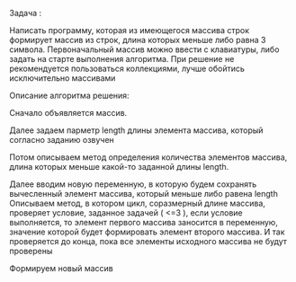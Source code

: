 Задача :

Написать программу, которая из имеющегося массива строк формирует массив из строк, длина которых меньше либо равна 3 символа. Первоначальный массив можно ввести с клавиатуры, либо задать на старте выполнения алгоритма. При решение не рекомендуется пользоваться коллекциями, лучше обойтись исключительно массивами

Описание алгоритма решения:

Сначало объявляется  массив. 

Далее задаем парметр length длины элемента массива, который согласно заданию озвучен

Потом описываем метод определения количества элементов массива, длина которых меньше какой-то заданной длины length.

Далее вводим новую переменную, в которую будем сохранять вычесленный элемент массива, который меньше либо равена length 
 Описываем метод, в котором цикл, соразмерный длине массива, проверяет условие, заданное задачей ( <=3 ), если условие выполняется, то элемент первого массива заносится в  переменную, значение которой будет формировать элемент второго массива. И так проверяется до конца, пока все элементы исходного массива не будут проверены
 
 Формируем новый массив
